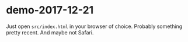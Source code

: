 # demo-2017-12-21

Just open `src/index.html` in your browser of choice. Probably something pretty recent. And maybe not Safari.
